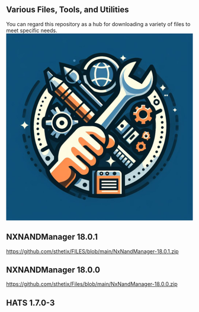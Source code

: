 ## Various Files, Tools, and Utilities
You can regard this repository as a hub for downloading a variety of files to meet specific needs.
![logo](https://github.com/sthetix/Files/blob/main/Designer.jpeg)


## NXNANDManager 18.0.1
https://github.com/sthetix/FILES/blob/main/NxNandManager-18.0.1.zip
## NXNANDManager 18.0.0
https://github.com/sthetix/Files/blob/main/NxNandManager-18.0.0.zip

## HATS 1.7.0-3

